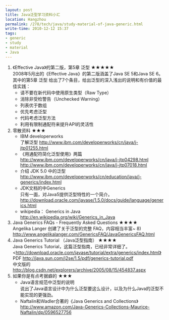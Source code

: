```yaml
---
layout: post
title: Java泛型学习资料小汇
location: Hangzhou
permalink: /278/tech/java/study-material-of-java-generic.html
write-time: 2010-12-12 15:37
tags:
- generic
- study
- material
- Java
---
```


1. 《Effective Java》的第二版，第5章 泛型  ★★★★★  
2008年5月出的《Effective Java》的第二版涵盖了Java SE 5和Java SE 6。  
其中的第5章 泛型 给出了7个条目，给出泛型的深入浅出的说明和有价值的最佳实践：
	- 请不要在新代码中使用原生类型（Raw Type）
	- 消除非受检警告（Unchecked Warning）
	- 列表优于数组
	- 优先考虑泛型
	- 代码考虑泛型方法
	- 利用有限制通配符来提升API的灵活性
2. 零散资料 ★★★  
	- IBM developerworks   
了解泛型 
<http://www.ibm.com/developerworks/cn/java/j-jtp01255.html>
	- 《用通配符简化泛型使用》两篇   
<http://www.ibm.com/developerworks/cn/java/j-jtp04298.html>   
<http://www.ibm.com/developerworks/cn/java/j-jtp07018.html>
	- 介绍 JDK 5.0 中的泛型   
<http://www.ibm.com/developerworks/cn/education/java/j-generics/index.html>
	- JDK文档的中Generics  
只有一面，对Java5提供泛型特性的一个简介。 <http://download.oracle.com/javase/1.5.0/docs/guide/language/generics.html>
	- wikipedia： Generics in Java  
<http://en.wikipedia.org/wiki/Generics_in_Java>
3. Java Generics FAQs - Frequently Asked Questions  ★★★★  
Angelika Langer 创建了关于泛型的完整 FAQ，内容相当丰富~ 8)  
<http://www.angelikalanger.com/GenericsFAQ/JavaGenericsFAQ.html>
4. Java Generics Tutorial （Java泛型指南） ★★★★  
Java Generics Tutorial，这篇泛型指南，已经非常详细了。  
<http://download.oracle.com/javase/tutorial/extra/generics/index.html》  
PDF <http://java.sun.com/j2se/1.5/pdf/generics-tutorial.pdf>   
中文版的 <http://blog.csdn.net/explorers/archive/2005/08/15/454837.aspx>
5. 如果你是有点考据癖的  ★★★   
	- Java语言规范中泛型的说明  
说出了Java语言设计中为什么泛型要这么设计，以及为什么Java的泛型不能实现的更强劲。
	- Naftalin和Wadler合著的《Java Generics and Collections》   
<http://www.amazon.com/Java-Generics-Collections-Maurice-Naftalin/dp/0596527756>